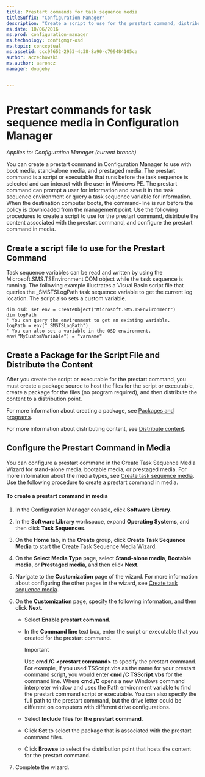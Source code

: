 ```yaml
---
title: Prestart commands for task sequence media
titleSuffix: "Configuration Manager"
description: "Create a script to use for the prestart command, distribute the content associated with the prestart command, and configure the prestart command in media."
ms.date: 10/06/2016
ms.prod: configuration-manager
ms.technology: configmgr-osd
ms.topic: conceptual
ms.assetid: ccc9f652-2953-4c38-8a90-c799484105ca
author: aczechowski
ms.author: aaroncz
manager: dougeby


---
```

# Prestart commands for task sequence media in Configuration Manager

*Applies to: Configuration Manager (current branch)*

You can create a prestart command in Configuration Manager to use with boot media, stand-alone media, and prestaged media. The prestart command is a script or executable that runs before the task sequence is selected and can interact with the user in Windows PE. The prestart command can prompt a user for information and save it in the task sequence environment or query a task sequence variable for information. When the destination computer boots, the command-line is run before the policy is downloaded from the management point. Use the following procedures to create a script to use for the prestart command, distribute the content associated with the prestart command, and configure the prestart command in media.  

## Create a script file to use for the Prestart Command  
 Task sequence variables can be read and written by using the Microsoft.SMS.TSEnvironment COM object while the task sequence is running. The following example illustrates a Visual Basic script file that queries the _SMSTSLogPath task sequence variable to get the current log location. The script also sets a custom variable.  

``` VBScript
dim osd: set env = CreateObject("Microsoft.SMS.TSEnvironment")  
dim logPath  
' You can query the environment to get an existing variable.  
logPath = env("_SMSTSLogPath")  
' You can also set a variable in the OSD environment.  
env("MyCustomVariable") = "varname"  
```  

## Create a Package for the Script File and Distribute the Content  
 After you create the script or executable for the prestart command, you must create a package source to host the files for the script or executable, create a package for the files (no program required), and then distribute the content to a distribution point.  

 For more information about creating a package, see [Packages and programs](../../apps/deploy-use/packages-and-programs.md).  

 For more information about distributing content, see [Distribute content](../../core/servers/deploy/configure/deploy-and-manage-content.md#bkmk_distribute).  

## Configure the Prestart Command in Media  
 You can configure a prestart command in the Create Task Sequence Media Wizard for stand-alone media, bootable media, or prestaged media. For more information about the media types, see [Create task sequence media](../deploy-use/create-task-sequence-media.md). Use the following procedure to create a prestart command in media.  

#### To create a prestart command in media  

1.  In the Configuration Manager console, click **Software Library**.  

2.  In the **Software Library** workspace, expand **Operating Systems**, and then click **Task Sequences**.  

3.  On the **Home** tab, in the **Create** group, click **Create Task Sequence Media** to start the Create Task Sequence Media Wizard.  

4.  On the **Select Media Type** page, select **Stand-alone media**, **Bootable media**, or **Prestaged media**, and then click **Next**.  

5.  Navigate to the **Customization** page of the wizard. For more information about configuring the other pages in the wizard, see [Create task sequence media](../deploy-use/create-task-sequence-media.md).  

6.  On the **Customization** page, specify the following information, and then click **Next**.  

    -   Select **Enable prestart command**.  

    -   In the **Command line** text box, enter the script or executable that you created for the prestart command.  

        > [!IMPORTANT]  
        >  Use **cmd /C <prestart command\>** to specify the prestart command. For example, if you used TSScript.vbs as the name for your prestart command script, you would enter **cmd /C TSScript.vbs** for the command line. Where **cmd /C** opens a new Windows command interpreter window and uses the Path environment variable to find the prestart command script or executable. You can also specify the full path to the prestart command, but the drive letter could be different on computers with different drive configurations.  

    -   Select **Include files for the prestart command**.  

    -   Click **Set** to select the package that is associated with the prestart command files.  

    -   Click **Browse** to select the distribution point that hosts the content for the prestart command.  

7.  Complete the wizard.  
